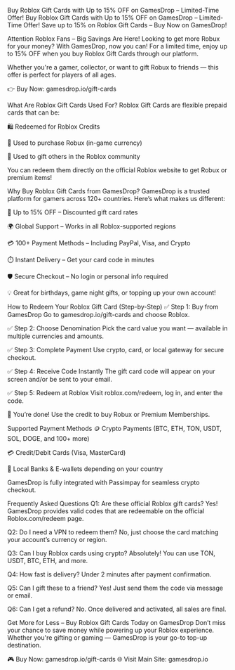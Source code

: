 Buy Roblox Gift Cards with Up to 15% OFF on GamesDrop – Limited-Time Offer!
Buy Roblox Gift Cards with Up to 15% OFF on GamesDrop – Limited-Time Offer!
Save up to 15% on Roblox Gift Cards – Buy Now on GamesDrop!

Attention Roblox Fans – Big Savings Are Here! Looking to get more Robux for your money? With GamesDrop, now you can! For a limited time, enjoy up to 15% OFF when you buy Roblox Gift Cards through our platform.

Whether you're a gamer, collector, or want to gift Robux to friends — this offer is perfect for players of all ages.

👉 Buy Now: gamesdrop.io/gift-cards

What Are Roblox Gift Cards Used For? Roblox Gift Cards are flexible prepaid cards that can be:

🛍️ Redeemed for Roblox Credits

💎 Used to purchase Robux (in-game currency)

🎁 Used to gift others in the Roblox community

You can redeem them directly on the official Roblox website to get Robux or premium items!

Why Buy Roblox Gift Cards from GamesDrop? GamesDrop is a trusted platform for gamers across 120+ countries. Here’s what makes us different:

🎯 Up to 15% OFF – Discounted gift card rates

🌍 Global Support – Works in all Roblox-supported regions

💳 100+ Payment Methods – Including PayPal, Visa, and Crypto

⏱️ Instant Delivery – Get your card code in minutes

🛡️ Secure Checkout – No login or personal info required

💡 Great for birthdays, game night gifts, or topping up your own account!

How to Redeem Your Roblox Gift Card (Step-by-Step) ✅ Step 1: Buy from GamesDrop Go to gamesdrop.io/gift-cards and choose Roblox.

✅ Step 2: Choose Denomination Pick the card value you want — available in multiple currencies and amounts.

✅ Step 3: Complete Payment Use crypto, card, or local gateway for secure checkout.

✅ Step 4: Receive Code Instantly The gift card code will appear on your screen and/or be sent to your email.

✅ Step 5: Redeem at Roblox Visit roblox.com/redeem, log in, and enter the code.

🎉 You’re done! Use the credit to buy Robux or Premium Memberships.

Supported Payment Methods 🪙 Crypto Payments (BTC, ETH, TON, USDT, SOL, DOGE, and 100+ more)

💳 Credit/Debit Cards (Visa, MasterCard)

💼 Local Banks & E-wallets depending on your country

GamesDrop is fully integrated with Passimpay for seamless crypto checkout.

Frequently Asked Questions Q1: Are these official Roblox gift cards? Yes! GamesDrop provides valid codes that are redeemable on the official Roblox.com/redeem page.

Q2: Do I need a VPN to redeem them? No, just choose the card matching your account’s currency or region.

Q3: Can I buy Roblox cards using crypto? Absolutely! You can use TON, USDT, BTC, ETH, and more.

Q4: How fast is delivery? Under 2 minutes after payment confirmation.

Q5: Can I gift these to a friend? Yes! Just send them the code via message or email.

Q6: Can I get a refund? No. Once delivered and activated, all sales are final.

Get More for Less – Buy Roblox Gift Cards Today on GamesDrop Don’t miss your chance to save money while powering up your Roblox experience. Whether you're gifting or gaming — GamesDrop is your go-to top-up destination.

🎮 Buy Now: gamesdrop.io/gift-cards 🌐 Visit Main Site: gamesdrop.io

